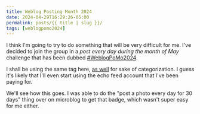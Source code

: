 ```yaml
---
title: Weblog Posting Month 2024
date: 2024-04-29T16:29:26-05:00
permalink: posts/{{ title | slug }}/
tags: [weblogpomo2024]
---
```


I think I'm going to try to do something that will be very difficult for me. I've decided to join the group in a *post every day during the month of May* challenge that has been dubbed [#WeblogPoMo2024](https://weblog.anniegreens.lol/weblog-posting-month-2024). 

I shall be using the same tag here, [as well](/tags/weblogpomo2024) for sake of categorization. I guess it's likely  that I'll even start using the echo feed account that I've been paying for.

We'll see how this goes. I was able to do the "post a photo every day for 30 days" thing over on microblog to get that badge, which wasn't super easy for me either.

